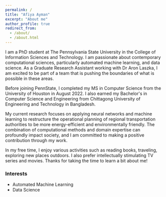 ```yaml
---
permalink: /
title: "Afiya Ayman"
excerpt: "About me"
author_profile: true
redirect_from: 
  - /about/
  - /about.html
---
```


I am a PhD student at The Pennsylvania State University in the College of Information Sciences and Technology. I am passionate about contemporary computational sciences, particularly automated machine learning, and data science. As a Graduate Research Assistant working with Dr Aron Laszka, I am excited to be part of a team that is pushing the boundaries of what is possible in these areas.

Before joining PennState, I completed my MS in Computer Science from the University of Houston in August 2022. I also earned my Bachelor's in Computer Science and Engineering from Chittagong University of Engineering and Technology in Bangladesh.

My current research focuses on applying neural networks and machine learning to restructure the operational planning of regional transportation authorities to be more energy-efficient and environmentally friendly. The combination of computational methods and domain expertise can profoundly impact society, and I am committed to making a positive contribution through my work.

In my free time, I enjoy various activities such as reading books, traveling, exploring new places outdoors.  I also prefer intellectually stimulating TV series and movies. Thanks for taking the time to learn a bit about me!

[//]: # (I have a particular interest in fiction books and I like to explore new places outdoors. I also prefer intellectually stimulating TV series and movies. )
### Interests

* Automated Machine Learning
* Data Science

